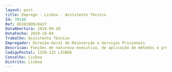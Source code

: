 ```yaml
--- 
layout: post
title: Emprego - Lisboa - Assistente Técnico
Id: 70140
Ref: OE201909/0437
DataAbertura: 2019-09-20
DataFecho: 2019-10-04
Trabalho: Assistente Técnico
Empregador: Direção-Geral de Reinserção e Serviços Prisionais
Descricao: Funções de natureza executiva, de aplicação de métodos e processos inerentes à sua qualificação profissional, de acordo com o conteúdo funcional para a carreira de assistente técnico,
CodigoPostal: 1150-122 LISBOA
Concelho: Lisboa
Distrito: Lisboa
--- 
```

